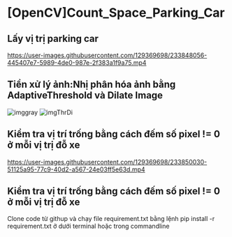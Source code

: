 # [OpenCV]Count_Space_Parking_Car
## Lấy vị trị parking car
https://user-images.githubusercontent.com/129369698/233848056-445407e7-5989-4de0-987e-2f383a1f9a75.mp4
## Tiền xử lý ảnh:Nhị phân hóa ảnh bằng AdaptiveThreshold và Dilate Image
![imggray](https://user-images.githubusercontent.com/129369698/233849045-cbbc7fb0-7b77-4df4-a2ba-21277d14baa8.png)
![imgThrDi](https://user-images.githubusercontent.com/129369698/233849353-d2930a1a-0ff9-41f2-b206-9715efe7ad56.png)
## Kiểm tra vị trí trống bằng cách đếm số pixel != 0 ở mỗi vị trị đỗ xe
https://user-images.githubusercontent.com/129369698/233850030-51125a95-77c9-40d2-a567-24e03ff5e63d.mp4
## Kiểm tra vị trí trống bằng cách đếm số pixel != 0 ở mỗi vị trị đỗ xe
Clone code từ githup và chạy file requirement.txt bằng lệnh pip install -r requirement.txt ở dưới terminal hoặc trong commandline
